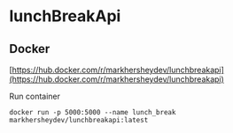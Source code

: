 # lunchBreakApi

## Docker

[https://hub.docker.com/r/markhersheydev/lunchbreakapi](https://hub.docker.com/r/markhersheydev/lunchbreakapi)

Run container

```
docker run -p 5000:5000 --name lunch_break markhersheydev/lunchbreakapi:latest
```
